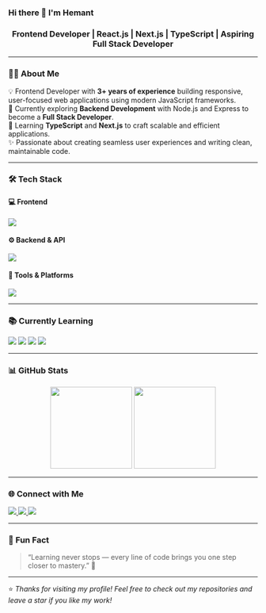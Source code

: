 ### Hi there 👋 I'm Hemant
<h3 align="center">Frontend Developer | React.js | Next.js | TypeScript | Aspiring Full Stack Developer</h3>

---

### 👨‍💻 About Me  
💡 Frontend Developer with **3+ years of experience** building responsive, user-focused web applications using modern JavaScript frameworks.  
🚀 Currently exploring **Backend Development** with Node.js and Express to become a **Full Stack Developer**.  
🌱 Learning **TypeScript** and **Next.js** to craft scalable and efficient applications.  
✨ Passionate about creating seamless user experiences and writing clean, maintainable code.

---

### 🛠️ Tech Stack  

#### 💻 Frontend
<p align="left">
  <img src="https://skillicons.dev/icons?i=react,nextjs,redux,js,ts,html,css,tailwind,bootstrap,materialui" />
</p>

#### ⚙️ Backend & API
<p align="left">
  <img src="https://skillicons.dev/icons?i=nodejs,express,mongodb,postman" />
</p>

#### 🧰 Tools & Platforms
<p align="left">
  <img src="https://skillicons.dev/icons?i=git,github,vercel,netlify,cloudinary" />
</p>

---

### 📚 Currently Learning  
<p align="left">
  <img src="https://img.shields.io/badge/TypeScript-3178C6?style=for-the-badge&logo=typescript&logoColor=white" />
  <img src="https://img.shields.io/badge/Next.js-000000?style=for-the-badge&logo=next.js&logoColor=white" />
  <img src="https://img.shields.io/badge/Express.js-404D59?style=for-the-badge" />
  <img src="https://img.shields.io/badge/MongoDB-4EA94B?style=for-the-badge&logo=mongodb&logoColor=white" />
</p>

---

### 📊 GitHub Stats  
<p align="center">
  <img src="https://github-readme-stats.vercel.app/api?username=yourusername&show_icons=true&theme=radical" height="165" />
  <img src="https://github-readme-stats.vercel.app/api/top-langs/?username=yourusername&layout=compact&theme=radical" height="165" />
</p>

---

### 🌐 Connect with Me  
<p align="left">
  <a href="https://linkedin.com/in/yourlinkedin" target="_blank">
    <img src="https://img.shields.io/badge/LinkedIn-%230077B5.svg?style=for-the-badge&logo=linkedin&logoColor=white" />
  </a>
  <a href="mailto:your@email.com">
    <img src="https://img.shields.io/badge/Email-D14836?style=for-the-badge&logo=gmail&logoColor=white" />
  </a>
  <a href="https://yourportfolio.com" target="_blank">
    <img src="https://img.shields.io/badge/Portfolio-%23000000.svg?style=for-the-badge&logo=vercel&logoColor=white" />
  </a>
</p>

---

### 🧩 Fun Fact  
> “Learning never stops — every line of code brings you one step closer to mastery.” 💫  

---

⭐ *Thanks for visiting my profile! Feel free to check out my repositories and leave a star if you like my work!*  
